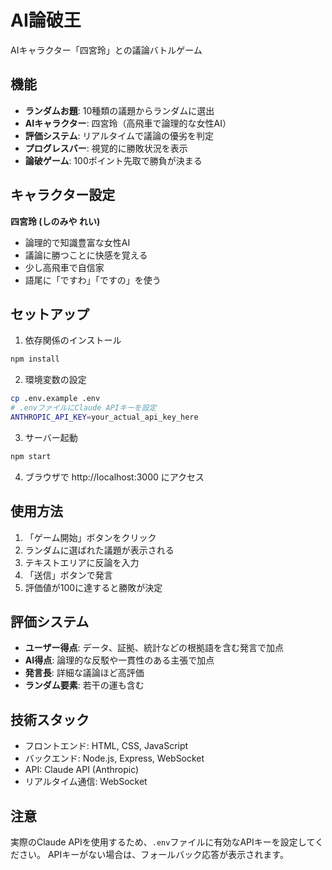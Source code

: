 # AI論破王

AIキャラクター「四宮玲」との議論バトルゲーム

## 機能

- **ランダムお題**: 10種類の議題からランダムに選出
- **AIキャラクター**: 四宮玲（高飛車で論理的な女性AI）
- **評価システム**: リアルタイムで議論の優劣を判定
- **プログレスバー**: 視覚的に勝敗状況を表示
- **論破ゲーム**: 100ポイント先取で勝負が決まる

## キャラクター設定

**四宮玲 (しのみや れい)**
- 論理的で知識豊富な女性AI
- 議論に勝つことに快感を覚える
- 少し高飛車で自信家
- 語尾に「ですわ」「ですの」を使う

## セットアップ

1. 依存関係のインストール
```bash
npm install
```

2. 環境変数の設定
```bash
cp .env.example .env
# .envファイルにClaude APIキーを設定
ANTHROPIC_API_KEY=your_actual_api_key_here
```

3. サーバー起動
```bash
npm start
```

4. ブラウザで http://localhost:3000 にアクセス

## 使用方法

1. 「ゲーム開始」ボタンをクリック
2. ランダムに選ばれた議題が表示される
3. テキストエリアに反論を入力
4. 「送信」ボタンで発言
5. 評価値が100に達すると勝敗が決定

## 評価システム

- **ユーザー得点**: データ、証拠、統計などの根拠語を含む発言で加点
- **AI得点**: 論理的な反駁や一貫性のある主張で加点
- **発言長**: 詳細な議論ほど高評価
- **ランダム要素**: 若干の運も含む

## 技術スタック

- フロントエンド: HTML, CSS, JavaScript
- バックエンド: Node.js, Express, WebSocket
- API: Claude API (Anthropic)
- リアルタイム通信: WebSocket

## 注意

実際のClaude APIを使用するため、`.env`ファイルに有効なAPIキーを設定してください。
APIキーがない場合は、フォールバック応答が表示されます。